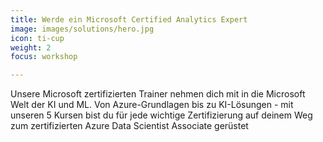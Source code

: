 ```yaml
---
title: Werde ein Microsoft Certified Analytics Expert
image: images/solutions/hero.jpg
icon: ti-cup
weight: 2
focus: workshop

---
```

Unsere Microsoft zertifizierten Trainer nehmen dich mit in die Microsoft Welt der KI und ML. Von Azure-Grundlagen bis zu KI-Lösungen - mit unseren 5 Kursen bist du für jede wichtige Zertifizierung auf deinem Weg zum zertifizierten Azure Data Scientist Associate gerüstet
